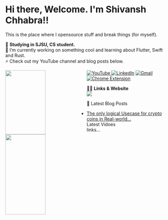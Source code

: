 # Hi there, Welcome. I'm Shivansh Chhabra!! 
This is the place where I opensource stuff and break things (for myself). <br>

💬  **Studying in SJSU, CS student.**<br>
🔭  I’m currently working on something cool and learning about Flutter, Swift and Rust.<br>
⚡  Check out my YouTube channel and blog posts below.<br>

<img align="left"  height="200px" width="50%" src="https://github-readme-stats.vercel.app/api?username=shan18u&&show_icons=true&title_color=ffffff&icon_color=bb2acf&text_color=daf7dc&bg_color=151515"/>
<img  align="left" height="250px" width="50%" src="https://github-readme-stats.vercel.app/api/top-langs/?username=shan18u&layout=compact" />


<a href="https://www.youtube.com/channel/UCVHrGysYcEcXVY_yzPEV3iQ">![YouTube](https://img.shields.io/badge/YouTube-%23FF0000.svg?style=for-the-badge&logo=YouTube&logoColor=white) </a>
<a href="www.linkedin.com/in/shivanshchhabra">![LinkedIn](https://img.shields.io/badge/linkedin-%230077B5.svg?style=for-the-badge&logo=linkedin&logoColor=white)</a>
<a href="www.linkedin.com/in/shivanshchhabra">![Gmail](https://img.shields.io/badge/Gmail-D14836?style=for-the-badge&logo=gmail&logoColor=white)</a>
<a href="www.linkedin.com/in/shivanshchhabra">![Chrome Extension](https://img.shields.io/badge/Google_Play-414141?style=for-the-badge&logo=google-play&logoColor=white)</a><br>

👨‍💻  **Links & Website**<br>
<a href="www.linkedin.com/in/shivanshchhabra"> <img src="https://img.icons8.com/avantgarde/100/null/internet.png"/> </a>

📕  Latest Blog Posts
- [The only logical Usecase for crypto coins in Real-world…](https://medium.com/@shivanshchhabra02/the-use-case-for-crypto-coins-in-real-world-499816624884)
<br>  Latest Vidoes <br>
links...
